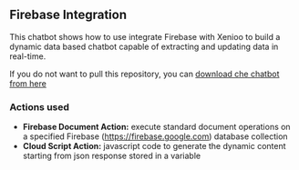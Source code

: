 ## Firebase Integration

This chatbot shows how to use integrate Firebase with Xenioo to build a dynamic data based chatbot capable of extracting and updating data in real-time.

If you do not want to pull this repository, you can <a href='' download>download che chatbot from here</a>

### Actions used
* **Firebase Document Action:** execute standard document operations on a specified Firebase (https://firebase.google.com) database collection
* **Cloud Script Action:** javascript code to generate the dynamic content starting from json response stored in a variable
